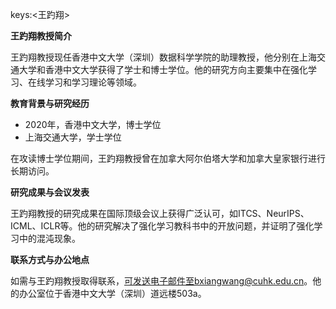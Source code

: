 keys:<王趵翔>


**王趵翔教授简介**

王趵翔教授现任香港中文大学（深圳）数据科学学院的助理教授，他分别在上海交通大学和香港中文大学获得了学士和博士学位。他的研究方向主要集中在强化学习、在线学习和学习理论等领域。

**教育背景与研究经历**

- 2020年，香港中文大学，博士学位
- 上海交通大学，学士学位

在攻读博士学位期间，王趵翔教授曾在加拿大阿尔伯塔大学和加拿大皇家银行进行长期访问。

**研究成果与会议发表**

王趵翔教授的研究成果在国际顶级会议上获得广泛认可，如ITCS、NeurIPS、ICML、ICLR等。他的研究解决了强化学习教科书中的开放问题，并证明了强化学习中的混沌现象。

**联系方式与办公地点**

如需与王趵翔教授取得联系，可发送电子邮件至bxiangwang@cuhk.edu.cn。他的办公室位于香港中文大学（深圳）道远楼503a。